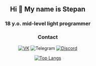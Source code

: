 <div align="center">
  
## Hi 👋 My name is Stepan
### 18 y.o. mid-level light programmer

### Contact
[![VK](https://img.shields.io/badge/-VK-0077FF?style=for-the-badge&logo=vk&logoColor=FFFFFF)](https://vk.com/dlaremme)
![Telegram](https://img.shields.io/badge/-telegram-red?color=white&logo=telegram&logoColor=blue)
[![Discord](https://img.shields.io/badge/-DISCORD-5865F2?style=for-the-badge&logo=discord&logoColor=FFFFFF)](https://discordapp.com/users/978778882482274314)


[![Top Langs](https://github-readme-stats.vercel.app/api/top-langs/?username=SMamashin&layout=compact&theme=github_dark&count_private=true)](https://github.com/anuraghazra/github-readme-stats)

</div>

